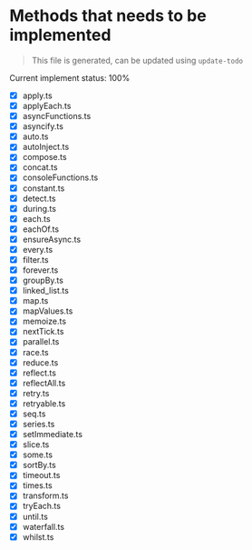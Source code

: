 # Methods that needs to be implemented

> This file is generated, can be updated using `update-todo`

Current implement status: 100%

* [x] apply.ts
* [x] applyEach.ts
* [x] asyncFunctions.ts
* [x] asyncify.ts
* [x] auto.ts
* [x] autoInject.ts
* [x] compose.ts
* [x] concat.ts
* [x] consoleFunctions.ts
* [x] constant.ts
* [x] detect.ts
* [x] during.ts
* [x] each.ts
* [x] eachOf.ts
* [x] ensureAsync.ts
* [x] every.ts
* [x] filter.ts
* [x] forever.ts
* [x] groupBy.ts
* [x] linked_list.ts
* [x] map.ts
* [x] mapValues.ts
* [x] memoize.ts
* [x] nextTick.ts
* [x] parallel.ts
* [x] race.ts
* [x] reduce.ts
* [x] reflect.ts
* [x] reflectAll.ts
* [x] retry.ts
* [x] retryable.ts
* [x] seq.ts
* [x] series.ts
* [x] setImmediate.ts
* [x] slice.ts
* [x] some.ts
* [x] sortBy.ts
* [x] timeout.ts
* [x] times.ts
* [x] transform.ts
* [x] tryEach.ts
* [x] until.ts
* [x] waterfall.ts
* [x] whilst.ts